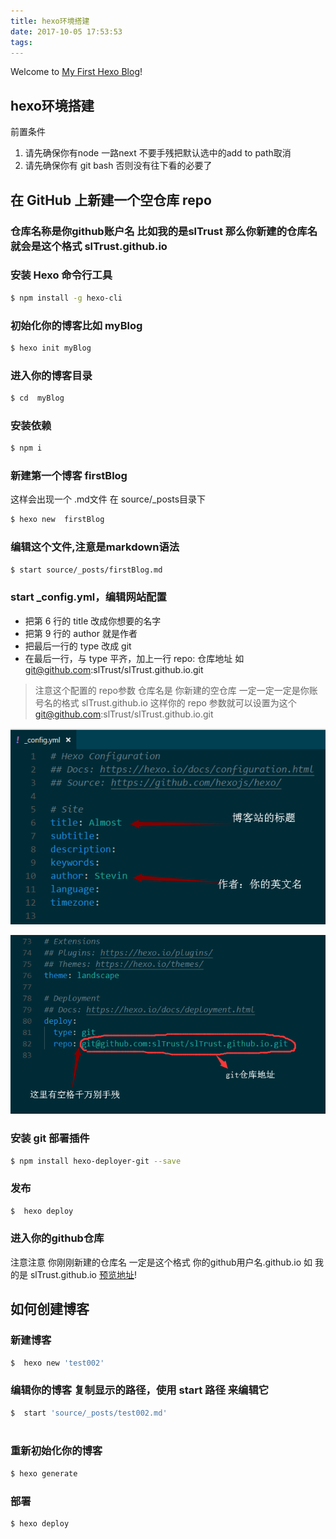 ```yaml
---
title: hexo环境搭建
date: 2017-10-05 17:53:53
tags:
---
```


Welcome to  [My First Hexo Blog](https://sltrust.github.io/index.html)! 

## hexo环境搭建

前置条件

1. 请先确保你有node  一路next 不要手残把默认选中的add to path取消
2. 请先确保你有 git bash 否则没有往下看的必要了

## 在 GitHub 上新建一个空仓库 repo

### 仓库名称是你github账户名 比如我的是slTrust 那么你新建的仓库名就会是这个格式 slTrust.github.io
### 安装 Hexo 命令行工具
``` bash
$ npm install -g hexo-cli
```

### 初始化你的博客比如 myBlog
``` bash
$ hexo init myBlog
```
### 进入你的博客目录
``` bash
$ cd  myBlog
```
### 安装依赖
``` bash
$ npm i
```
### 新建第一个博客 firstBlog  

这样会出现一个 .md文件 在 source/_posts目录下

``` bash
$ hexo new  firstBlog
```
### 编辑这个文件,注意是markdown语法
``` bash
$ start source/_posts/firstBlog.md
```
### start _config.yml，编辑网站配置

* 把第 6 行的 title 改成你想要的名字
* 把第 9 行的 author 就是作者
* 把最后一行的 type 改成 git
* 在最后一行，与 type 平齐，加上一行 repo: 仓库地址 如 git@github.com:slTrust/slTrust.github.io.git  
>注意这个配置的 repo参数 仓库名是  你新建的空仓库 一定一定一定是你账号名的格式 slTrust.github.io
>这样你的 repo 参数就可以设置为这个 git@github.com:slTrust/slTrust.github.io.git 

![step](https://raw.githubusercontent.com/slTrust/note/master/hexo/blog0_001.png)

![step](https://raw.githubusercontent.com/slTrust/note/master/hexo/blog0_002.png)

### 安装 git 部署插件
``` bash
$ npm install hexo-deployer-git --save
```
### 发布
``` bash
$  hexo deploy
```

### 进入你的github仓库   
注意注意 你刚刚新建的仓库名  一定是这个格式  你的github用户名.github.io  如 我的是 slTrust.github.io 
[预览地址](https://sltrust.github.io/index.html)! 

## 如何创建博客

### 新建博客
``` bash
$  hexo new 'test002'
```

### 编辑你的博客 复制显示的路径，使用 start 路径 来编辑它
``` bash
$  start 'source/_posts/test002.md'
  
```

### 重新初始化你的博客
``` bash
$ hexo generate
```
### 部署
``` bash
$ hexo deploy
```



